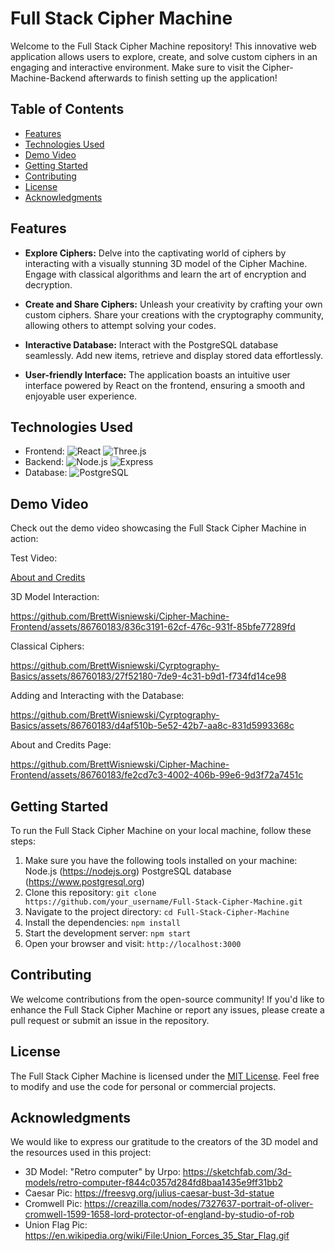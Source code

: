 
# Full Stack Cipher Machine

Welcome to the Full Stack Cipher Machine repository! This innovative web application allows users to explore, create, and solve custom ciphers in an engaging and interactive environment. Make sure to visit the Cipher-Machine-Backend afterwards to finish setting up the application!

## Table of Contents

- [Features](#features)
- [Technologies Used](#technologies-used)
- [Demo Video](#demo-video)
- [Getting Started](#getting-started)
- [Contributing](#contributing)
- [License](#license)
- [Acknowledgments](#acknowledgments)

## Features

- **Explore Ciphers:** Delve into the captivating world of ciphers by interacting with a visually stunning 3D model of the Cipher Machine. Engage with classical algorithms and learn the art of encryption and decryption.

- **Create and Share Ciphers:** Unleash your creativity by crafting your own custom ciphers. Share your creations with the cryptography community, allowing others to attempt solving your codes.

- **Interactive Database:** Interact with the PostgreSQL database seamlessly. Add new items, retrieve and display stored data effortlessly.

- **User-friendly Interface:** The application boasts an intuitive user interface powered by React on the frontend, ensuring a smooth and enjoyable user experience.

## Technologies Used

- Frontend: ![React](https://img.shields.io/badge/Frontend-React-blue?logo=react) ![Three.js](https://img.shields.io/badge/-Three.js-orange)
- Backend: ![Node.js](https://img.shields.io/badge/Backend-Node.js-green?logo=node.js) ![Express](https://img.shields.io/badge/-Express-lightgrey)
- Database: ![PostgreSQL](https://img.shields.io/badge/Database-PostgreSQL-blue?logo=postgresql)
## Demo Video

Check out the demo video showcasing the Full Stack Cipher Machine in action:

Test Video:

[About and Credits](https://github.com/BrettWisniewski/Cipher-Machine-Frontend/assets/86760183/ad664b51-0f9a-4f1c-8085-9566c60e074a)






3D Model Interaction: 




https://github.com/BrettWisniewski/Cipher-Machine-Frontend/assets/86760183/836c3191-62cf-476c-931f-85bfe77289fd


Classical Ciphers:



https://github.com/BrettWisniewski/Cyrptography-Basics/assets/86760183/27f52180-7de9-4c31-b9d1-f734fd14ce98


Adding and Interacting with the Database: 


https://github.com/BrettWisniewski/Cyrptography-Basics/assets/86760183/d4af510b-5e52-42b7-aa8c-831d5993368c

About and Credits Page:



https://github.com/BrettWisniewski/Cipher-Machine-Frontend/assets/86760183/fe2cd7c3-4002-406b-99e6-9d3f72a7451c










## Getting Started

To run the Full Stack Cipher Machine on your local machine, follow these steps:
1. Make sure you have the following tools installed on your machine:
Node.js (https://nodejs.org)
PostgreSQL database (https://www.postgresql.org)
2. Clone this repository: `git clone https://github.com/your_username/Full-Stack-Cipher-Machine.git`
3. Navigate to the project directory: `cd Full-Stack-Cipher-Machine`
4. Install the dependencies: `npm install`
5. Start the development server: `npm start`
6. Open your browser and visit: `http://localhost:3000`

## Contributing

We welcome contributions from the open-source community! If you'd like to enhance the Full Stack Cipher Machine or report any issues, please create a pull request or submit an issue in the repository.

## License

The Full Stack Cipher Machine is licensed under the [MIT License](link_to_license_file). Feel free to modify and use the code for personal or commercial projects.

## Acknowledgments

We would like to express our gratitude to the creators of the 3D model and the resources used in this project:

- 3D Model: "Retro computer" by Urpo: https://sketchfab.com/3d-models/retro-computer-f844c0357d284fd8baa1435e9ff31bb2
- Caesar Pic: https://freesvg.org/julius-caesar-bust-3d-statue
- Cromwell Pic: https://creazilla.com/nodes/7327637-portrait-of-oliver-cromwell-1599-1658-lord-protector-of-england-by-studio-of-rob
- Union Flag Pic: https://en.wikipedia.org/wiki/File:Union_Forces_35_Star_Flag.gif

